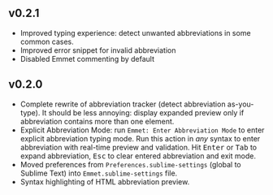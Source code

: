 ## v0.2.1

* Improved typing experience: detect unwanted abbreviations in some common cases.
* Improved error snippet for invalid abbreviation
* Disabled Emmet commenting by default

## v0.2.0

* Complete rewrite of abbreviation tracker (detect abbreviation as-you-type). It should be less annoying: display expanded preview only if abbreviation contains more than one element.
* Explicit Abbreviation Mode: run `Emmet: Enter Abbreviation Mode` to enter explicit abbreviation typing mode. Run this action in *any* syntax to enter abbreviation with real-time preview and validation. Hit <kbd>Enter</kbd> or <kbd>Tab</kbd> to expand abbreviation, <kbd>Esc</kbd> to clear entered abbreviation and exit mode.
* Moved preferences from `Preferences.sublime-settings` (global to Sublime Text) into `Emmet.sublime-settings` file.
* Syntax highlighting of HTML abbreviation preview.
